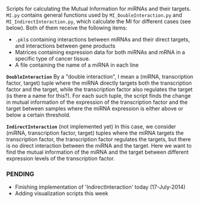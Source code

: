 Scripts for calculating the Mutual Information for miRNAs and their targets. `MI.py` contains general functions used by `MI_DoubleInteraction.py` and `MI_IndirectInteraction.py`, which calculate the MI for different cases (see below). Both of them receive the following items:
* `.pkl`s containing interactions between miRNAs and their direct targets, and interactions between gene products
* Matrices containing expression data for both miRNAs and mRNA in a specific type of cancer tissue.
* A file containing the name of a miRNA in each line

**`DoubleInteraction`** By a "double interaction", I mean a (miRNA, transcription factor, target) tuple where the miRNA directly targets both the transcription factor and the target, while the transcription factor also regulates the target (is there a name for this?). For each such tuple, the script finds the change in mutual information of the expression of the transcription factor and the target between samples where the miRNA expression is either above or below a certain threshold.   

**`IndirectInteraction`** (not implemented yet) In this case, we consider (miRNA, transcription factor, target) tuples where the miRNA targets the transcription factor, the transcription factor regulates the targets, but there is no direct interaction between the miRNA and the target. Here we want to find the mutual information of the miRNA and the target between different expression levels of the transcription factor.


### PENDING ###
* Finishing implementation of 'IndirectInteraction' today (17-July-2014)
* Adding visualization scripts this week
